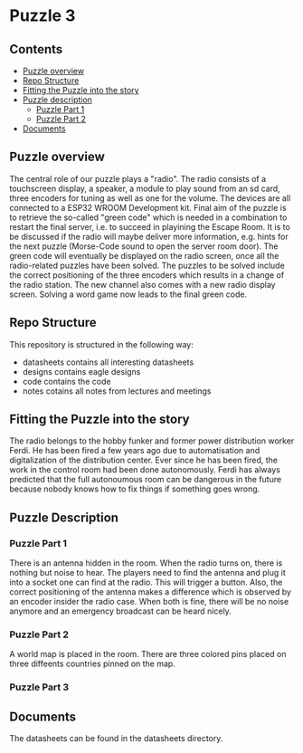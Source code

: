 # Puzzle 3

## Contents
- [Puzzle overview](#puzzle-overview)
- [Repo Structure](#repo-structure)
- [Fitting the Puzzle into the story](#fitting-the-puzzle)
- [Puzzle description](#puzzle-description)
	- [Puzzle Part 1](#Puzzle-1)
	- [Puzzle Part 2](#Puzzle-2)
- [Documents](#documents)

## Puzzle overview

The central role of our puzzle plays a "radio".
The radio consists of a touchscreen display, a speaker, a module to play sound from an sd card, three encoders for tuning as well as one for the volume. The devices are all connected to a ESP32 WROOM Development kit. 
Final aim of the puzzle is to retrieve the so-called "green code" which is needed in a combination to restart the final server, i.e. to succeed in playining the Escape Room. 
It is to be discussed if the radio will maybe deliver more information, e.g. hints for the next puzzle (Morse-Code sound to open the server room door). 
The green code will eventually be displayed on the radio screen, once all the radio-related puzzles have been solved. The puzzles to be solved include the correct positioning of the three encoders which results in a change of the radio station.
The new channel also comes with a new radio display screen. Solving a word game now leads to the final green code. 

## Repo Structure

This repository is structured in the following way:
- datasheets contains all interesting datasheets
- designs contains eagle designs
- code contains the code
- notes cotains all notes from lectures and meetings

## Fitting the Puzzle into the story

The radio belongs to the hobby funker and former power distribution worker Ferdi. 
He has been fired a few years ago due to automatisation and digitalization of the distribution center. Ever since he has been fired, the work in the control room had been done autonomously. Ferdi has always predicted that the full autonoumous room can be dangerous in the future because nobody knows how to fix things if something goes wrong. 

## Puzzle Description 

### Puzzle Part 1 

There is an antenna hidden in the room. When the radio turns on, there is nothing but noise to hear. The players need to find the antenna and plug it into a socket one can find at the radio. This will trigger a button. Also, the correct positioning of the antenna makes a difference which is observed by an encoder insider the radio case. When both is fine, there will be no noise anymore and an emergency broadcast can be heard nicely.


### Puzzle Part 2
A world map is placed in the room. There are three colored pins placed on three diffeents countries pinned on the map. 

### Puzzle Part 3

## Documents
The datasheets can be found in the datasheets directory. 
